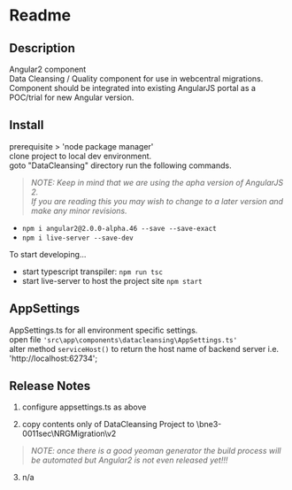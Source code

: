 Readme
======

Description
-----------
Angular2 component  
Data Cleansing / Quality component for use in webcentral migrations.  
Component should be integrated into existing AngularJS portal as a POC/trial for new Angular version.


Install
-------
prerequisite > 'node package manager'  
clone project to local dev environment.  
goto "DataCleansing" directory run the following commands.  
>*NOTE:  Keep in mind that we are using the apha version of AngularJS 2.  
If you are reading this you may wish to change to a later version and make any minor revisions.*

* `npm i angular2@2.0.0-alpha.46 --save --save-exact`  
* `npm i live-server --save-dev`

To start developing...   
 * start typescript transpiler:  `npm run tsc`      
 * start live-server to host the project site  `npm start`        


AppSettings
---------------

AppSettings.ts for all environment specific settings.  
open file `'src\app\components\datacleansing\AppSettings.ts'`  
alter method `serviceHost()` to return the host name of backend server  i.e. 'http://localhost:62734';
 

  
Release Notes
-------------
1) configure appsettings.ts as above

2) copy contents only of DataCleansing Project to \\bne3-0011sec\NRGMigration\v2  
>*NOTE:  once there is a good yeoman generator the build process will be automated but Angular2 is not even released yet!!!*  

3) n/a